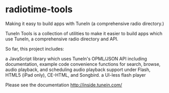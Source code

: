 # radiotime-tools
Making it easy to build apps with TuneIn (a comprehensive radio directory.)

TuneIn Tools is a collection of utilities to make it easier to build apps which use TuneIn, a comprehensive radio directory and API.

So far, this project includes:

a JavaScript library which uses TuneIn's OPML/JSON API including
documentation, example code
convenience functions for search, browse, audio playback, and scheduling
audio playback support under Flash, HTML5 (iPad only), CE-HTML, and Songbird.
a UI-less flash player

Please see the documentation http://inside.tunein.com/
